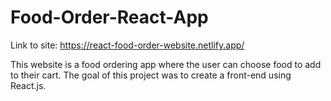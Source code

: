 # Food-Order-React-App
 
Link to site: https://react-food-order-website.netlify.app/ 

This website is a food ordering app where the user can choose food to add to their cart. The goal of this project was to create a front-end using React.js.
